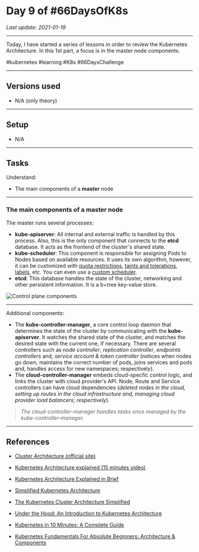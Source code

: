 # Day 9 of #66DaysOfK8s

_Last update: 2021-01-19_

---

Today, I have started a series of lessons in order to review the Kubernetes Architecture.
In this 1st part, a focus is in the master node components.

#kubernetes #learning #K8s #66DaysChallenge

---

## Versions used

* N/A (only theory)

---

## Setup

* N/A

---

## Tasks

Understand:

* The main components of a **master** node

---

### The main components of a master node

The master runs several processes:

* **kube-apiserver**: All internal and external traffic is handled by this process. Also, this is the only component that connects to the **etcd** database. It acts as the frontend of the cluster's shared state.
* **kube-scheduler**: This component is responsible for assigning Pods to Nodes based on available resources. It uses its own algorithm, however, it can be customized with [quota restrictions](https://kubernetes.io/docs/concepts/policy/resource-quotas), [taints and tolerations](https://kubernetes.io/docs/concepts/scheduling-eviction/taint-and-toleration/), [labels](https://kubernetes.io/docs/concepts/overview/working-with-objects/labels/), etc. You can even use a [custom scheduler](https://kubernetes.io/docs/tasks/extend-kubernetes/configure-multiple-schedulers/).
* **etcd**: This database handles the state of the cluster, networking and other persistent information. It is a b+tree key-value store.

![Control plane components](https://d33wubrfki0l68.cloudfront.net/2475489eaf20163ec0f54ddc1d92aa8d4c87c96b/e7c81/images/docs/components-of-kubernetes.svg)


---

Additional components:

* The **kube-controller-manager**, a core control loop daemon that determines the state of the cluster by communicating with the **kube-apiserver**. It watches the shared state of the cluster, and matches the desired state with the current one, if necessary. There are several controllers such as _node controller_, _replication controller_, _endpoints controllers_ and, _service account & token controller_ (notices when nodes go down, maintains the correct number of pods, joins services and pods and, handles access for new namespaces; respectively).
* The **cloud-controller-manager** embeds cloud-specfic control logic, and links the cluster with cloud provider's API. Node, Route and Service controllers can have cloud dependencies (_deleted nodes in the cloud, setting up routes in the cloud infrastructure and, managing cloud provider load balancers; respectively_).

> _The cloud-controller-manager handles tasks once managed by the _kube-controller-manager_._

---

## References

* [Cluster Architecture (official site)](https://kubernetes.io/docs/concepts/overview/components/)
* [Kubernetes Architecture explained (15 minutes video)](https://www.youtube.com/watch?v=umXEmn3cMWY&ab_channel=TechWorldwithNana)

* [Kubernetes Architecture Explained in Brief](https://medium.com/swlh/kubernetes-architecture-explained-in-brief-6a07f59193e)

* [Simplified Kubernetes Architecture](https://medium.com/@mohan08p/simplified-kubernetes-architecture-3febe12480eb)

* [The Kubernetes Cluster Architecture Simplified](https://medium.com/dev-genius/the-kubernetes-cluster-architecture-simplified-3c4a5fb41449)

* [Under the Hood: An Introduction to Kubernetes Architecture](https://medium.com/@yashbindlish1/under-the-hood-an-introduction-to-kubernetes-architecture-bb9d8599f837)

* [Kubernetes in 10 Minutes: A Complete Guide](https://medium.com/faun/kubernetes-in-10-minutes-a-complete-guide-a9230124a02c)

* [Kubernetes Fundamentals For Absolute Beginners: Architecture & Components](https://medium.com/the-programmer/kubernetes-fundamentals-for-absolute-beginners-architecture-components-1f7cda8ea536)
